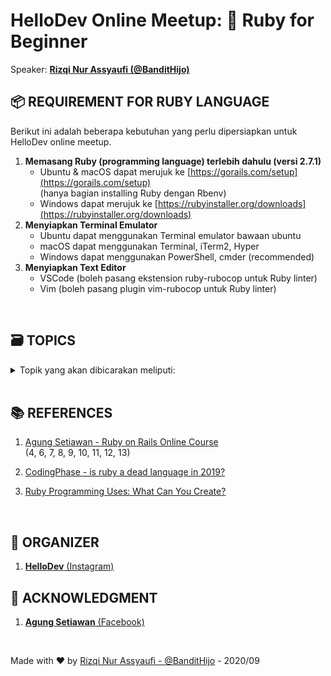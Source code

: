 # HelloDev Online Meetup: 💎 Ruby for Beginner

Speaker: [**Rizqi Nur Assyaufi (@BanditHijo)**](https://bandithijo.github.io)

## 📦 REQUIREMENT FOR RUBY LANGUAGE

Berikut ini adalah beberapa kebutuhan yang perlu dipersiapkan untuk HelloDev online meetup.

01. **Memasang Ruby (programming language) terlebih dahulu (versi 2.7.1)**
    - Ubuntu & macOS dapat merujuk ke [https://gorails.com/setup](https://gorails.com/setup)<br>
      (hanya bagian installing Ruby dengan Rbenv)
    - Windows dapat merujuk ke [https://rubyinstaller.org/downloads](https://rubyinstaller.org/downloads)
02. **Menyiapkan Terminal Emulator**
    - Ubuntu dapat menggunakan Terminal emulator bawaan ubuntu
    - macOS dapat menggunakan Terminal, iTerm2, Hyper
    - Windows dapat menggunakan PowerShell, cmder (recommended)
03. **Menyiapkan Text Editor**
    - VSCode (boleh pasang ekstension ruby-rubocop untuk Ruby linter)
    - Vim (boleh pasang plugin vim-rubocop untuk Ruby linter)

<br>

## 🗃️ TOPICS

<details markdown="1">
  <summary>Topik yang akan dibicarakan meliputi:</summary>

01. **Introduction to Ruby Lang**
    - [ ] Kenapa Ruby?
    - [ ] Is Ruby dead programming language?
    - [ ] Apa yang baru dari Ruby 2.7?
    - [ ] Bagaimana memasang Ruby di sistem?
    - [ ] Bagaimana menulis kode & menjalankannya?<br>
          (dengan Text Editor & IRB: comment, variable, puts, p, & print)
02. **Working with String(a)**
    - [ ] String concatenation
    - [ ] String interpolation
    - [ ] Mengecek method-method yang tersedia untuk string<br>
          (Demokan method yang umum digunakan)
    - [ ] Variable assignment
    - [ ] Escaping character
    - [ ] Common string manipulation with strip & split
03. **Working with String(b)**
    - [ ] Getting input from user
04. **Working with Number**
    - [ ] Order of arithmetic operation
    - [ ] Penjumlahan, Pengurangan, Perkalian, Pembagian, Modulus, etc.
    - [ ] Methods (introduction)
    - [ ] Times
05. **Comparison operators**
    - [ ] Show the common comparison operators & methods for comparison
    - [ ] Boolean
06. **Branching/Condition**
    - [ ] If & Else
    - [ ] Unless
    - [ ] If/Unless for one statement
    - [ ] If, Elsif, & Else
    - [ ] If with multiple condition
    - [ ] If nested/bertingkat
    - [ ] Case
    - [ ] Ternary operators
07. **Collection**
    - [ ] Array
    - [ ] Manipulate the Array<br>
          (join, push, pop, shift, unshift)
    - [ ] Hash
    - [ ] Hash default value
    - [ ] Manipulate the Hash<br>
          (add & delete hash item)
    - [ ] Cara alternatif menulis Array & Hash
08. **Looping**
    - [ ] For
    - [ ] Each
    - [ ] Map
    - [ ] Select
    - [ ] While
09. **Method**
    - [ ] Introduction of method
    - [ ] Return value
    - [ ] Dalam kurung adalah opsional
    - [ ] Perbedaan puts & return value
    - [ ] Proc
    - [ ] Lambda
    - [ ] Default parameter value
    - [ ] Named parameter
    - [ ] Splat

<b>Topik tambahan...</b>

10. **File IO**
    - [ ] Write file
    - [ ] Append file
    - [ ] Read file
    - [ ] Delete file
11. **Error Handling**
    - [ ] Begin & Rescue
    - [ ] Rescue parameter
    - [ ] Rescue specific
    - [ ] Demo: membuat Log for error
12. **Object Oriented Programming**
    - [ ] Intro OOP & Dasar OOP
    - [ ] Constructor
    - [ ] Instance variable, Class variable, Global variable
    - [ ] Getter & Setter
    - [ ] Reader, Writer, Accessor
    - [ ] Public, Private, Protected
    - [ ] Inheritance
    - [ ] Super
    - [ ] Class method
13. **Module**
    - [ ] Intro to module
    - [ ] Class module
    - [ ] Include
    - [ ] Extend

</details>

<br>

## 📚 REFERENCES

1. [Agung Setiawan - Ruby on Rails Online Course](https://idrails.com/)<br>
   (4, 6, 7, 8, 9, 10, 11, 12, 13)

2. [CodingPhase - is ruby a dead language in 2019?](https://youtu.be/vb0lKJmUqlM)

3. [Ruby Programming Uses: What Can You Create?](https://www.rubyguides.com/2019/11/what-can-you-do-with-ruby/)

<br>

## 📢 ORGANIZER

1. [**HelloDev** (Instagram)](https://www.instagram.com/hellodev_id/)

## 🤝 ACKNOWLEDGMENT

1. [**Agung Setiawan** (Facebook)](https://www.facebook.com/agungsetiawanmu)

<br>

Made with ❤ by <a href="https://bandithijo.github.io">Rizqi Nur Assyaufi - @BanditHijo</a> - 2020/09
